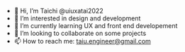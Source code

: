 - 👋 Hi, I’m Taichi @uiuxatai2022
- 👀 I’m interested in design and development
- 🌱 I’m currently learning UX and front end developement
- 💞️ I’m looking to collaborate on some projects
- 📫 How to reach me: taiu.engineer@gmail.com

<!---
uiuxatai2022/uiuxatai2022 is a ✨ special ✨ repository because its `README.md` (this file) appears on your GitHub profile.
You can click the Preview link to take a look at your changes.
--->
